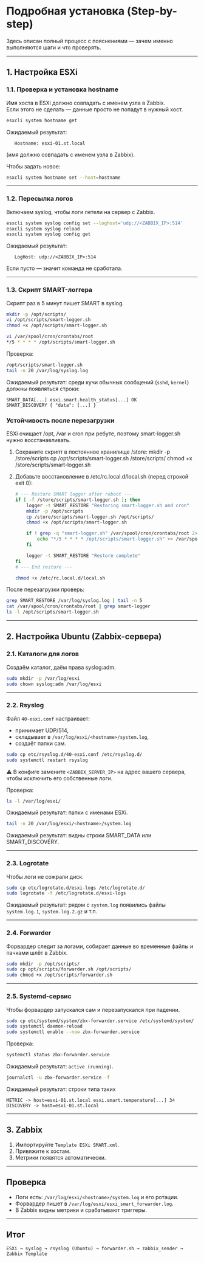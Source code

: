# Подробная установка (Step-by-step)

Здесь описан полный процесс с пояснениями — зачем именно выполняются шаги и что проверять.

---

## 1. Настройка ESXi

### 1.1. Проверка и установка hostname
Имя хоста в ESXi должно совпадать с именем узла в Zabbix.  
Если этого не сделать — данные просто не попадут в нужный хост.

```bash
esxcli system hostname get
```
Ожидаемый результат:  
```
   Hostname: esxi-01.st.local
```
(имя должно совпадать с именем узла в Zabbix).

Чтобы задать новое:  
```bash
esxcli system hostname set --host=hostname
```

---

### 1.2. Пересылка логов
Включаем syslog, чтобы логи летели на сервер с Zabbix.

```bash
esxcli system syslog config set --loghost='udp://<ZABBIX_IP>:514'
esxcli system syslog reload
esxcli system syslog config get
```
Ожидаемый результат:  
```
   LogHost: udp://<ZABBIX_IP>:514
```
Если пусто — значит команда не сработала.

---

### 1.3. Скрипт SMART-логгера
Скрипт раз в 5 минут пишет SMART в syslog.

```bash
mkdir -p /opt/scripts/
vi /opt/scripts/smart-logger.sh
chmod +x /opt/scripts/smart-logger.sh

vi /var/spool/cron/crontabs/root
*/5 * * * * /opt/scripts/smart-logger.sh
```

Проверка:  
```bash
/opt/scripts/smart-logger.sh
tail -n 20 /var/log/syslog.log
```
Ожидаемый результат: среди кучи обычных сообщений (`sshd`, `kernel`) должны появляться строки: 
```
SMART_DATA[...] esxi.smart.health_status[...] OK
SMART_DISCOVERY { "data": [...] }
```

### Устойчивость после перезагрузки

ESXi очищает /opt, /var и cron при ребуте, поэтому smart-logger.sh нужно восстанавливать.

1. Сохраните скрипт в постоянное хранилище /store:
   mkdir -p /store/scripts
   cp /opt/scripts/smart-logger.sh /store/scripts/
   chmod +x /store/scripts/smart-logger.sh

2. Добавьте восстановление в /etc/rc.local.d/local.sh (перед строкой exit 0):

   ```bash
   # --- Restore SMART logger after reboot ---
   if [ -f /store/scripts/smart-logger.sh ]; then
       logger -t SMART_RESTORE "Restoring smart-logger.sh and cron"
       mkdir -p /opt/scripts
       cp /store/scripts/smart-logger.sh /opt/scripts/
       chmod +x /opt/scripts/smart-logger.sh

       if ! grep -q "smart-logger.sh" /var/spool/cron/crontabs/root 2>/dev/null; then
           echo "*/5 * * * * /opt/scripts/smart-logger.sh" >> /var/spool/cron/crontabs/root
       fi

       logger -t SMART_RESTORE "Restore complete"
   fi
   # --- End restore ---
   ```

   ```bash
   chmod +x /etc/rc.local.d/local.sh
   ```

После перезагрузки проверь:
   ```bash
   grep SMART_RESTORE /var/log/syslog.log | tail -n 5
   cat /var/spool/cron/crontabs/root | grep smart-logger
   ls -l /opt/scripts/smart-logger.sh
   ```

---

## 2. Настройка Ubuntu (Zabbix-сервера)

### 2.1. Каталоги для логов
Создаём каталог, даём права syslog:adm.

```bash
sudo mkdir -p /var/log/esxi
sudo chown syslog:adm /var/log/esxi
```

---

### 2.2. Rsyslog
Файл `40-esxi.conf` настраивает:  
- принимает UDP/514,  
- складывает в `/var/log/esxi/<hostname>/system.log`,  
- создаёт папки сам.  

```bash
sudo cp etc/rsyslog.d/40-esxi.conf /etc/rsyslog.d/
sudo systemctl restart rsyslog
```
⚠️ В конфиге замените `<ZABBIX_SERVER_IP>` на адрес вашего сервера, чтобы исключить его собственные логи.

Проверка:  
```bash
ls -l /var/log/esxi/
```
Ожидаемый результат: папки с именами ESXi. 

```bash
tail -n 20 /var/log/esxi/<hostname>/system.log
```
Ожидаемый результат: видны строки SMART_DATA или SMART_DISCOVERY.

---

### 2.3. Logrotate
Чтобы логи не сожрали диск.

```bash
sudo cp etc/logrotate.d/esxi-logs /etc/logrotate.d/
sudo logrotate -f /etc/logrotate.d/esxi-logs
```
Ожидаемый результат: рядом с `system.log` появились файлы `system.log.1`, `system.log.2.gz` и т.п.

---

### 2.4. Forwarder
Форвардер следит за логами, собирает данные во временные файлы и пачками шлёт в Zabbix.

```bash
sudo mkdir -p /opt/scripts/
sudo cp opt/scripts/forwarder.sh /opt/scripts/
sudo chmod +x /opt/scripts/forwarder.sh
```

---

### 2.5. Systemd-сервис
Чтобы форвардер запускался сам и перезапускался при падении.

```bash
sudo cp etc/systemd/system/zbx-forwarder.service /etc/systemd/system/
sudo systemctl daemon-reload
sudo systemctl enable --now zbx-forwarder.service
```

Проверка:
```bash
systemctl status zbx-forwarder.service
```
Ожидаемый результат:  `active (running)`.  

```bash
journalctl -u zbx-forwarder.service -f
```
Ожидаемый результат: строки типа таких 
```
METRIC -> host=esxi-01.st.local esxi.smart.temperature[...] 34
DISCOVERY -> host=esxi-01.st.local
```

---

## 3. Zabbix

1. Импортируйте `Template ESXi SMART.xml`.  
2. Привяжите к хостам.  
3. Метрики появятся автоматически.  

---

## Проверка

- Логи есть: `/var/log/esxi/<hostname>/system.log` и его ротации.  
- Форвардер пишет в `/var/log/esxi/esxi_smart_forwarder.log`.  
- В Zabbix видны метрики и срабатывают триггеры.

---

## Итог

```
ESXi → syslog → rsyslog (Ubuntu) → forwarder.sh → zabbix_sender → Zabbix Template
```

